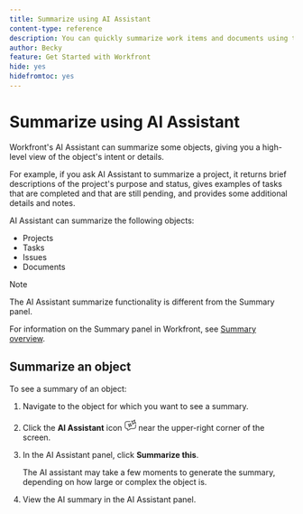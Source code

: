 ```yaml
---
title: Summarize using AI Assistant
content-type: reference
description: You can quickly summarize work items and documents using the Summarize this functionality.
author: Becky
feature: Get Started with Workfront
hide: yes
hidefromtoc: yes
---
```

# Summarize using AI Assistant

Workfront's AI Assistant can summarize some objects, giving you a high-level view of the object's intent or details. 

For example, if you ask AI Assistant to summarize a project, it returns brief descriptions of the project's purpose and status, gives examples of tasks that are completed and that are still pending, and provides some additional details and notes.

AI Assistant can summarize the following objects:

* Projects
* Tasks
* Issues
* Documents

>[!NOTE]
>
>The AI Assistant summarize functionality is different from the Summary panel. 
>
>For information on the Summary panel in Workfront, see [Summary overview](/help/quicksilver/workfront-basics/the-new-workfront-experience/summary-overview.md).

## Summarize an object

To see a summary of an object:

1. Navigate to the object for which you want to see a summary. 
1. Click the **AI Assistant** icon ![AI Assistant icon](assets/ai-assistant-icon.png) near the upper-right corner of the screen.
1. In the AI Assistant panel, click **Summarize this**.

   The AI assistant may take a few moments to generate the summary, depending on how large or complex the object is.

1. View the AI summary in the AI Assistant panel.





